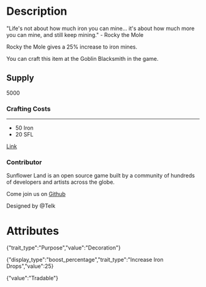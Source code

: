 # Description

"Life's not about how much iron you can mine... it's about how much more you can mine, and still keep mining." - Rocky the Mole

Rocky the Mole gives a 25% increase to iron mines.

You can craft this item at the Goblin Blacksmith in the game.

## Supply

5000

### Crafting Costs

---

- 50 Iron
- 20 SFL

[Link](https://docs.sunflower-land.com/player-guides/rare-and-limited-items#boosts)

### Contributor

Sunflower Land is an open source game built by a community of hundreds of developers and artists across the globe.

Come join us on [Github](https://github.com/sunflower-land/sunflower-land)

Designed by @Telk

# Attributes

{"trait_type":"Purpose","value":"Decoration"}

{"display_type":"boost_percentage","trait_type":"Increase Iron Drops","value":25}

{"value":"Tradable"}
